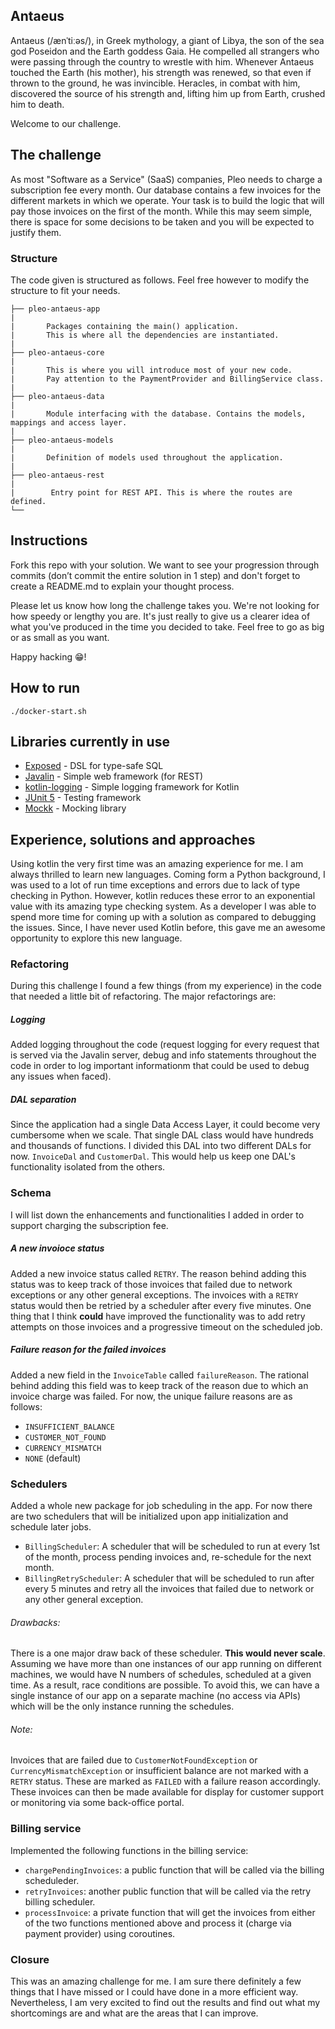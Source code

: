 ## Antaeus

Antaeus (/ænˈtiːəs/), in Greek mythology, a giant of Libya, the son of the sea god Poseidon and the Earth goddess Gaia. He compelled all strangers who were passing through the country to wrestle with him. Whenever Antaeus touched the Earth (his mother), his strength was renewed, so that even if thrown to the ground, he was invincible. Heracles, in combat with him, discovered the source of his strength and, lifting him up from Earth, crushed him to death.

Welcome to our challenge.

## The challenge

As most "Software as a Service" (SaaS) companies, Pleo needs to charge a subscription fee every month. Our database contains a few invoices for the different markets in which we operate. Your task is to build the logic that will pay those invoices on the first of the month. While this may seem simple, there is space for some decisions to be taken and you will be expected to justify them.

### Structure
The code given is structured as follows. Feel free however to modify the structure to fit your needs.
```
├── pleo-antaeus-app
|
|       Packages containing the main() application. 
|       This is where all the dependencies are instantiated.
|
├── pleo-antaeus-core
|
|       This is where you will introduce most of your new code.
|       Pay attention to the PaymentProvider and BillingService class.
|
├── pleo-antaeus-data
|
|       Module interfacing with the database. Contains the models, mappings and access layer.
|
├── pleo-antaeus-models
|
|       Definition of models used throughout the application.
|
├── pleo-antaeus-rest
|
|        Entry point for REST API. This is where the routes are defined.
└──
```

## Instructions
Fork this repo with your solution. We want to see your progression through commits (don’t commit the entire solution in 1 step) and don't forget to create a README.md to explain your thought process.

Please let us know how long the challenge takes you. We're not looking for how speedy or lengthy you are. It's just really to give us a clearer idea of what you've produced in the time you decided to take. Feel free to go as big or as small as you want.

Happy hacking 😁!

## How to run
```
./docker-start.sh
```

## Libraries currently in use
* [Exposed](https://github.com/JetBrains/Exposed) - DSL for type-safe SQL
* [Javalin](https://javalin.io/) - Simple web framework (for REST)
* [kotlin-logging](https://github.com/MicroUtils/kotlin-logging) - Simple logging framework for Kotlin
* [JUnit 5](https://junit.org/junit5/) - Testing framework
* [Mockk](https://mockk.io/) - Mocking library


## Experience, solutions and approaches
Using kotlin the very first time was an amazing experience for me. I am always thrilled to learn new languages. Coming form a Python background, I was used to a lot of run time exceptions and errors due to lack of type checking in Python. However, kotlin reduces these error to an exponential value with its amazing type checking system. As a developer I was able to spend more time for coming up with a solution as compared to debugging the issues. Since, I have never used Kotlin before, this gave me an awesome opportunity to explore this new language.

### Refactoring
During this challenge I found a few things (from my experience) in the code that needed a little bit of refactoring. The major refactorings are:
##### Logging
Added logging throughout the code (request logging for every request that is served via the Javalin server, debug and info statements throughout the code in order to log important informationm that could be used to debug any issues when faced).
##### DAL separation
Since the application had a single Data Access Layer, it could become very cumbersome when we scale. That single DAL class would have hundreds and thousands of functions. I divided this DAL into two different DALs for now. `InvoiceDal` and `CustomerDal`. This would help us keep one DAL's functionality isolated from the others.


### Schema
I will list down the enhancements and functionalities I added in order to support charging the subscription fee.
##### A new invoioce status
Added a new invoice status called `RETRY`. The reason behind adding this status was to keep track of those invoices that failed due to network exceptions or any other general exceptions. The invoices with a `RETRY` status would then be retried by a scheduler after every five minutes. One thing that I think **could** have improved the functionality was to add retry attempts on those invoices and a progressive timeout on the scheduled job.
##### Failure reason for the failed invoices
Added a new field in the `InvoiceTable` called `failureReason`. The rational behind adding this field was to keep track of the reason due to which an invoice charge was failed. For now, the unique failure reasons are as follows:
* `INSUFFICIENT_BALANCE`
* `CUSTOMER_NOT_FOUND`
* `CURRENCY_MISMATCH`
* `NONE` (default)

### Schedulers
Added a whole new package for job scheduling in the app. For now there are two schedulers that will be initialized upon app initialization and schedule later jobs.
* `BillingScheduler`: A scheduler that will be scheduled to run at every 1st of the month, process pending invoices and, re-schedule for the next month.
* `BillingRetryScheduler`: A scheduler that will be scheduled to run after every 5 minutes and retry all the invoices that failed due to network or any other general exception.
###### Drawbacks:
There is a one major draw back of these scheduler. **This would never scale**. Assuming we have more than one instances of our app running on different machines, we would have N numbers of schedules, scheduled at a given time. As a result, race conditions are possible. To avoid this, we can have a single instance of our app on a separate machine (no access via APIs) which will be the only instance running the schedules. 
###### Note:
Invoices that are failed due to `CustomerNotFoundException` or `CurrencyMismatchException` or insufficient balance are not marked with a `RETRY` status. These are marked as `FAILED` with a failure reason accordingly. These invoices can then be made available for display for customer support or monitoring via some back-office portal.
### Billing service
Implemented the following functions in the billing service:
* `chargePendingInvoices`: a public function that will be called via the billing scheduleder.
* `retryInvoices`: another public function that will be called via the retry billing scheduler.
* `processInvoice`: a private function that will get the invoices from either of the two functions mentioned above and process it (charge via payment provider) using coroutines.

### Closure
This was an amazing challenge for me. I am sure there definitely a few things that I have missed or I could have done in a more efficient way. Nevertheless, I am very excited to find out the results and find out what my shortcomings are and what are the areas that I can improve.
